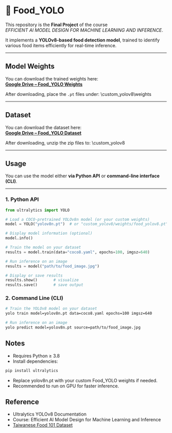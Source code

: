 # 🥗 Food_YOLO

This repository is the **Final Project** of the course  
*EFFICIENT AI MODEL DESIGN FOR MACHINE LEARNING AND INFERENCE*.

It implements a **YOLOv8-based food detection model**, trained to identify various food items efficiently for real-time inference.

---

## Model Weights

You can download the trained weights here:  
**[Google Drive – Food_YOLO Weights](https://drive.google.com/drive/folders/1wOXNcKV0T5EsvAtxDWtZud3jPGWgrZcc?usp=sharing)**

After downloading, place the `.pt` files under: \custom_yolov8\weights

---

## Dataset

You can download the dataset here:  
**[Google Drive – Food_YOLO Dataset](https://drive.google.com/drive/folders/1bbSo0qModXpOUyQzk6uvYJ1nGf6d_9dD?usp=sharing)**

After downloading, unzip the zip files to: \custom_yolov8

---

## Usage

You can use the model either **via Python API** or **command-line interface (CLI)**.

---

### **1. Python API**

```python
from ultralytics import YOLO

# Load a COCO-pretrained YOLOv8n model (or your custom weights)
model = YOLO("yolov8n.pt")  # or "custom_yolov8/weights/food_yolov8.pt"

# Display model information (optional)
model.info()

# Train the model on your dataset
results = model.train(data="coco8.yaml", epochs=100, imgsz=640)

# Run inference on an image
results = model("path/to/food_image.jpg")

# Display or save results
results.show()       # visualize
results.save()       # save output
```

### **2. Command Line (CLI)**
```bash
# Train the YOLOv8 model on your dataset
yolo train model=yolov8n.pt data=coco8.yaml epochs=100 imgsz=640

# Run inference on an image
yolo predict model=yolov8n.pt source=path/to/food_image.jpg
```

## Notes

* Requires Python ≥ 3.8
* Install dependencies:
```bash
pip install ultralytics
```
* Replace yolov8n.pt with your custom Food_YOLO weights if needed.
* Recommended to run on GPU for faster inference.

## Reference

* Ultralytics YOLOv8 Documentation
* Course: Efficient AI Model Design for Machine Learning and Inference
* [Taiwanese Food 101 Dataset](https://www.kaggle.com/datasets/kuantinglai/taiwanese-food-101)
